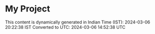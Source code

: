 # My Project

This content is dynamically generated in Indian Time (IST): 2024-03-06 20:22:38 IST
Converted to UTC: 2024-03-06 14:52:38 UTC
